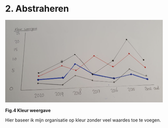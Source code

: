 # 2. Abstraheren

 

![](../../.gitbook/assets/1%20%281%29.png)

**Fig.4 Kleur weergave**

Hier baseer ik mijn organisatie op kleur zonder veel waardes toe te voegen. 

